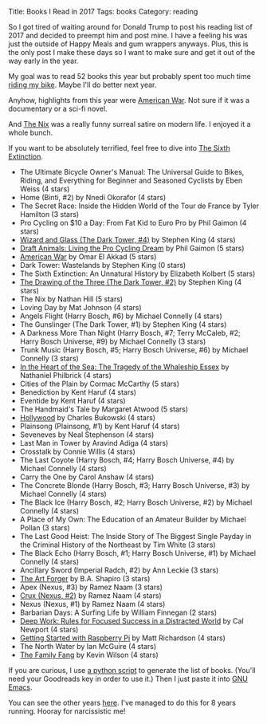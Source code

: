 Title: Books I Read in 2017
Tags: books
Category: reading

So I got tired of waiting around for Donald Trump to post his reading list of 2017 and decided to preempt him and post mine. I have a feeling his was just the outside of Happy Meals and gum wrappers anyways. Plus, this is the only post I make these days so I want to make sure and get it out of the way early in the year.

My goal was to read 52 books this year but probably spent too much time [riding my bike](https://2017.strava.com/en-us/videos/4669fef90a5e01bb8f09c7941527d517933e7ff8/). Maybe I'll do better next year.

Anyhow, highlights from this year were [American War](http://a.co/cIdhpJY). Not sure if it was a documentary or a sci-fi novel.

And [The Nix](http://a.co/4HdgiKF) was a really funny surreal satire on modern life. I enjoyed it a whole bunch.

If you want to be absolutely terrified, feel free to dive into [The Sixth Extinction](http://a.co/6a8mqHy).

<ul>
<li>The Ultimate Bicycle Owner's Manual: The Universal Guide to Bikes, Riding, and Everything for Beginner and Seasoned Cyclists by Eben Weiss (4 stars)</li>
<li>Home (Binti, #2) by Nnedi Okorafor (4 stars)</li>
<li>The Secret Race: Inside the Hidden World of the Tour de France by Tyler Hamilton (3 stars)</li>
<li>Pro Cycling on $10 a Day: From Fat Kid to Euro Pro by Phil Gaimon (4 stars)</li>
<li><a href="http://www.amazon.com/gp/search?keywords=9780340829783&amp;index=books&amp;linkCode=qs&amp;tag=slackorama-20">Wizard and Glass (The Dark Tower, #4)</a> by Stephen King (4 stars)</li>
<li><a href="http://www.amazon.com/gp/search?keywords=9780143131243&amp;index=books&amp;linkCode=qs&amp;tag=slackorama-20">Draft Animals: Living the Pro Cycling Dream</a> by Phil Gaimon (5 stars)</li>
<li><a href="http://a.co/cIdhpJY">American War</a> by Omar El Akkad (5 stars)</li>
<li>Dark Tower: Wastelands by Stephen King (0 stars)</li>
<li>The Sixth Extinction: An Unnatural History by Elizabeth Kolbert (5 stars)</li>
<li><a href="http://www.amazon.com/gp/search?keywords=9780451210852&amp;index=books&amp;linkCode=qs&amp;tag=slackorama-20">The Drawing of the Three (The Dark Tower, #2)</a> by Stephen King (4 stars)</li>
<li>The Nix by Nathan  Hill (5 stars)</li>
<li>Loving Day by Mat Johnson (4 stars)</li>
<li>Angels Flight (Harry Bosch, #6) by Michael Connelly (4 stars)</li>
<li>The Gunslinger (The Dark Tower, #1) by Stephen King (4 stars)</li>
<li>A Darkness More Than Night (Harry Bosch, #7; Terry McCaleb, #2; Harry Bosch Universe, #9) by Michael Connelly (3 stars)</li>
<li>Trunk Music (Harry Bosch, #5; Harry Bosch Universe, #6) by Michael Connelly (3 stars)</li>
<li><a href="http://www.amazon.com/gp/search?keywords=9780670891573&amp;index=books&amp;linkCode=qs&amp;tag=slackorama-20">In the Heart of the Sea: The Tragedy of the Whaleship Essex</a> by Nathaniel Philbrick (4 stars)</li>
<li>Cities of the Plain by Cormac McCarthy (5 stars)</li>
<li>Benediction by Kent Haruf (4 stars)</li>
<li>Eventide by Kent Haruf (4 stars)</li>
<li>The Handmaid's Tale by Margaret Atwood (5 stars)</li>
<li><a href="http://www.amazon.com/gp/search?keywords=9788433914262&amp;index=books&amp;linkCode=qs&amp;tag=slackorama-20">Hollywood</a> by Charles Bukowski (4 stars)</li>
<li>Plainsong (Plainsong, #1) by Kent Haruf (4 stars)</li>
<li>Seveneves by Neal Stephenson (4 stars)</li>
<li>Last Man in Tower by Aravind Adiga (4 stars)</li>
<li>Crosstalk by Connie Willis (4 stars)</li>
<li>The Last Coyote (Harry Bosch, #4; Harry Bosch Universe, #4) by Michael Connelly (4 stars)</li>
<li>Carry the One by Carol Anshaw (4 stars)</li>
<li>The Concrete Blonde (Harry Bosch, #3; Harry Bosch Universe, #3) by Michael Connelly (4 stars)</li>
<li>The Black Ice (Harry Bosch, #2; Harry Bosch Universe, #2) by Michael Connelly (4 stars)</li>
<li>A Place of My Own: The Education of an Amateur Builder by Michael Pollan (3 stars)</li>
<li>The Last Good Heist: The Inside Story of The Biggest Single Payday in the Criminal History of the Northeast by Tim    White (3 stars)</li>
<li>The Black Echo (Harry Bosch, #1; Harry Bosch Universe, #1) by Michael Connelly (4 stars)</li>
<li>Ancillary Sword (Imperial Radch, #2) by Ann Leckie (3 stars)</li>
<li><a href="http://www.amazon.com/gp/search?keywords=9781616201326&amp;index=books&amp;linkCode=qs&amp;tag=slackorama-20">The Art Forger</a> by B.A. Shapiro (3 stars)</li>
<li>Apex (Nexus, #3) by Ramez Naam (3 stars)</li>
<li><a href="http://www.amazon.com/gp/search?keywords=9780857662965&amp;index=books&amp;linkCode=qs&amp;tag=slackorama-20">Crux (Nexus, #2)</a> by Ramez Naam (4 stars)</li>
<li>Nexus (Nexus, #1) by Ramez Naam (4 stars)</li>
<li>Barbarian Days: A Surfing Life by William Finnegan (2 stars)</li>
<li><a href="http://www.amazon.com/gp/search?keywords=9781455586691&amp;index=books&amp;linkCode=qs&amp;tag=slackorama-20">Deep Work: Rules for Focused Success in a Distracted World</a> by Cal Newport (4 stars)</li>
<li><a href="http://www.amazon.com/gp/search?keywords=9781449344214&amp;index=books&amp;linkCode=qs&amp;tag=slackorama-20">Getting Started with Raspberry Pi</a> by Matt Richardson (4 stars)</li>
<li>The North Water by Ian McGuire (4 stars)</li>
<li><a href="http://www.amazon.com/gp/search?keywords=9780061579035&amp;index=books&amp;linkCode=qs&amp;tag=slackorama-20">The Family Fang</a> by Kevin    Wilson (4 stars)</li>
</ul>



If you are curious, I use
[a python script](https://gist.github.com/d879bafad762d1c2b2c3) to generate
the list of books. (You'll need your Goodreads key in order to use it.) Then I
just paste it into [GNU Emacs](https://www.gnu.org/software/emacs/).

You can see the other years [here]({tag}books). I've managed to do this for 8
years running. Hooray for narcissistic me!

